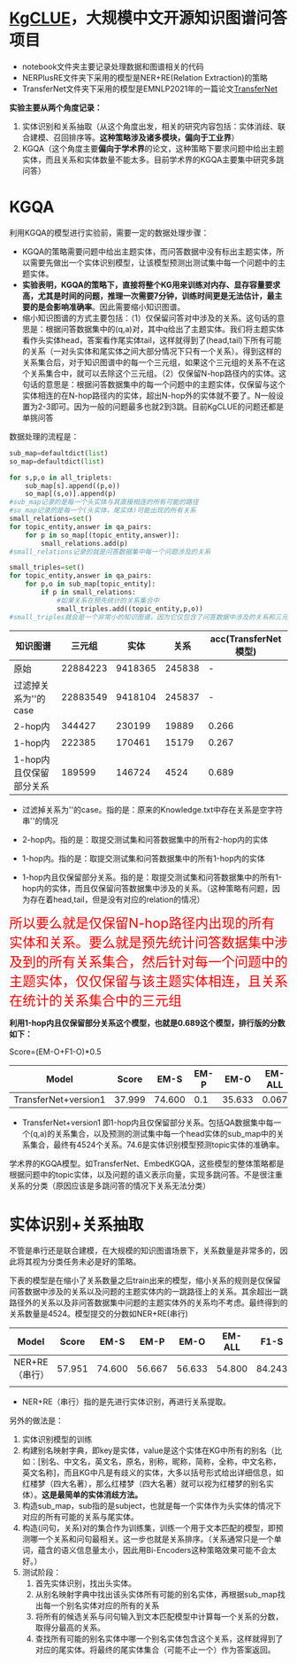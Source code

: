 # [KgCLUE](https://github.com/CLUEbenchmark/KgCLUE)，大规模中文开源知识图谱问答项目



- notebook文件夹主要记录处理数据和图谱相关的代码
- NERPlusRE文件夹下采用的模型是NER+RE(Relation Extraction)的策略
- TransferNet文件夹下采用的模型是EMNLP2021年的一篇论文[TransferNet](https://github.com/shijx12/TransferNet)



**实验主要从两个角度记录：**

1. 实体识别和关系抽取（从这个角度出发，相关的研究内容包括：实体消歧、联合建模、召回排序等。**这种策略涉及诸多模块，偏向于工业界**）
2. KGQA（这个角度主要**偏向于学术界**的论文，这种策略下要求问题中给出主题实体，而且关系和实体数量不能太多。目前学术界的KGQA主要集中研究多跳问答）



# KGQA



利用KGQA的模型进行实验前，需要一定的数据处理步骤：

- KGQA的策略需要问题中给出主题实体，而问答数据中没有标出主题实体，所以需要先做出一个实体识别模型，让该模型预测出测试集中每一个问题中的主题实体。
- **实验表明，KGQA的策略下，直接将整个KG用来训练对内存、显存容量要求高，尤其是时间的问题，推理一次需要7分钟，训练时间更是无法估计，最主要的是会影响准确率**。因此需要缩小知识图谱。
- 缩小知识图谱的方式主要包括：（1）仅保留问答对中涉及的关系。这句话的意思是：根据问答数据集中的(q,a)对，其中q给出了主题实体。我们将主题实体看作头实体head，答案看作尾实体tail，这样就得到了(head,tail)下所有可能的关系（一对头实体和尾实体之间大部分情况下只有一个关系）。得到这样的关系集合后，对于知识图谱中的每一个三元组，如果这个三元组的关系不在这个关系集合中，就可以去除这个三元组。（2）仅保留N-hop路径内的实体。这句话的意思是：根据问答数据集中的每一个问题中的主题实体，仅保留与这个实体相连的在N-hop路径内的实体，超出N-hop外的实体就不要了。N一般设置为2-3即可。因为一般的问题最多也就2到3跳。目前KgCLUE的问题还都是单挑问答



数据处理的流程是：

```python
sub_map=defaultdict(list)
so_map=defaultdict(list)

for s,p,o in all_triplets:
    sub_map[s].append((p,o))
    so_map[(s,o)].append(p)
#sub_map记录的是每一个头实体与其直接相连的所有可能的路径
#so_map记录的是每一个(头实体，尾实体)可能出现的所有关系
small_relations=set()
for topic_entity,answer in qa_pairs:
    for p in so_map[(topic_entity,answer)]:
        small_relations.add(p)
#small_relations记录的就是问答数据集中每一个问题涉及的关系

small_triples=set()
for topic_entity,answer in qa_pairs:
    for p,o in sub_map[topic_entity]:
        if p in small_relations:
            #如果关系在预先统计的关系集合中
            small_triples.add((topic_entity,p,o))
#small_triples就会是一个非常小的知识图谱，因为它仅包含了问答数据中涉及的关系和三元组
```





| 知识图谱                | 三元组   | 实体    | 关系   | acc(TransferNet模型) |
| ----------------------- | -------- | ------- | ------ | -------------------- |
| 原始                    | 22884223 | 9418365 | 245838 | -                    |
| 过滤掉关系为''的case    | 22883549 | 9418104 | 245837 | -                    |
| 2-hop内                 | 344427   | 230199  | 19889  | 0.266                |
| 1-hop内                 | 222385   | 170461  | 15179  | 0.267                |
| 1-hop内且仅保留部分关系 | 189599   | 146724  | 4524   | 0.689                |

- 过滤掉关系为''的case。指的是：原来的Knowledge.txt中存在关系是空字符串''的情况

- 2-hop内。指的是：取提交测试集和问答数据集中的所有2-hop内的实体

- 1-hop内。指的是：取提交测试集和问答数据集中的所有1-hop内的实体
- 1-hop内且仅保留部分关系。指的是：取提交测试集和问答数据集中的所有1-hop内的实体，而且仅保留问答数据集中涉及的关系。（这种策略有问题，因为存在着head,tail，但是没有对应的relation的情况）



<font color=red size= 5>所以要么就是仅保留N-hop路径内出现的所有实体和关系。要么就是预先统计问答数据集中涉及到的所有关系集合，然后针对每一个问题中的主题实体，仅仅保留与该主题实体相连，且关系在统计的关系集合中的三元组</font>



**利用1-hop内且仅保留部分关系这个模型，也就是0.689这个模型，排行版的分数如下：**

Score=(EM-O+F1-O)*0.5

| Model                | Score  | EM-S   | EM-P | EM-O   | EM-ALL | F1-S   | F1-P   | F1-O   | F1-ALL |
| -------------------- | ------ | ------ | ---- | ------ | ------ | ------ | ------ | ------ | ------ |
| TransferNet+version1 | 37.999 | 74.600 | 0.1  | 35.633 | 0.067  | 84.243 | 23.733 | 40.366 | 54.921 |

- TransferNet+version1 即1-hop内且仅保留部分关系。包括QA数据集中每一个(q,a)的关系集合，以及预测的测试集中每一个head实体的sub_map中的关系集合，最终有4524个关系。74.6是实体识别模型预测topic实体的准确率。



学术界的KGQA模型。如TransferNet、EmbedKGQA，这些模型的整体策略都是根据问题中的topic实体，以及问题的语义表示向量，实现多跳问答。不是很注重关系的分类（原因应该是多跳问答的情况下关系无法分类）





# 实体识别+关系抽取

不管是串行还是联合建模，在大规模的知识图谱场景下，关系数量是非常多的，因此将其视为分类任务未必是好的策略。

下表的模型是在缩小了关系数量之后train出来的模型，缩小关系的规则是仅保留问答数据中涉及的关系以及问题的主题实体内的一跳路径上的关系。其余超出一跳路径外的关系以及非问答数据集中问题的主题实体外的关系均不考虑。最终得到的关系数量是4524。模型提交的分数如NER+RE(串行)

| Model          | Score  | EM-S   | EM-P   | EM-O   | EM-ALL | F1-S   | F1-P   | F1-O   | F1-ALL |
| -------------- | ------ | ------ | ------ | ------ | ------ | ------ | ------ | ------ | ------ |
| NER+RE（串行） | 57.951 | 74.600 | 56.667 | 56.633 | 54.800 | 84.243 | 71.648 | 59.269 | 72.737 |
|                |        |        |        |        |        |        |        |        |        |

- NER+RE（串行）指的是先进行实体识别，再进行关系提取。



另外的做法是：

1. 实体识别模型的训练
2. 构建别名映射字典，即key是实体，value是这个实体在KG中所有的别名（比如：[别名、中文名，英文名，原名，别称，昵称，简称，全称，中文名称，英文名称]，而且KG中凡是有歧义的实体，大多以括号形式给出详细信息，如红楼梦（四大名著），那么红楼梦（四大名著）就可以视为红楼梦的别名实体）。**这是最简单的实体消歧方法。**
3. 构造sub_map，sub指的是subject，也就是每一个实体作为头实体的情况下对应的所有可能的关系与尾实体。
4. 构造(问句，关系)对的集合作为训练集，训练一个用于文本匹配的模型，即预测哪一个关系和问句最相关。这一步也就是关系排序。（关系通常只是一个单词，蕴含的语义信息量太小，因此用Bi-Encoders这种策略效果可能不会太好。）
5. 测试阶段：
   1. 首先实体识别，找出头实体。
   2. 从别名映射字典中找出该头实体所有可能的别名实体，再根据sub_map找出每一个别名实体对应的所有的关系
   3. 将所有的候选关系与问句输入到文本匹配模型中计算每一个关系的分数，取得分最高的关系。
   4. 查找所有可能的别名实体中哪一个别名实体包含这个关系，这样就得到了对应的尾实体。将最终的尾实体集合（可能不止一个）作为答案返回。
